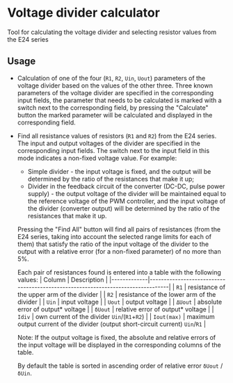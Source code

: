 # Voltage divider calculator

Tool for calculating the voltage divider and selecting resistor values from the E24 series



## Usage

* Calculation of one of the four (`R1`, `R2`, `Uin`, `Uout`) parameters of the voltage divider based on the values of the other three.
  Three known parameters of the voltage divider are specified in the corresponding input fields, the parameter that needs to be calculated is marked with a switch next to the corresponding field, by pressing the "Calculate" button the marked parameter will be calculated and displayed in the corresponding field.
* Find all resistance values of resistors (`R1` and `R2`) from the E24 series.
  The input and output voltages of the divider are specified in the corresponding input fields. The switch next to the input field in this mode indicates a non-fixed voltage value. For example:
    - Simple divider - the input voltage is fixed, and the output will be determined by the ratio of the resistances that make it up;
    - Divider in the feedback circuit of the converter (DC-DC, pulse power supply) - the output voltage of the divider will be maintained equal to the reference voltage of the PWM controller, and the input voltage of the divider (converter output) will be determined by the ratio of the resistances that make it up.
  
  Pressing the "Find All" button will find all pairs of resistances (from the E24 series, taking into account the selected range limits for each of them) that satisfy the ratio of the input voltage of the divider to the output with a relative error (for a non-fixed parameter) of no more than 5%.
  
  Each pair of resistances found is entered into a table with the following values:
  | Column      | Description                                                                     |
  |-------------|---------------------------------------------------------------------------------|
  | `R1`        | resistance of the upper arm of the divider                                      |
  | `R2`        | resistance of the lower arm of the divider                                      |
  | `Uin`       | input voltage                                                                   |
  | `Uout`      | output voltage                                                                  |
  | `ΔUout`     | absolute error of output* voltage                                               |
  | `δUout`     | relative error of output* voltage                                               |
  | `Idiv`      | own current of the divider `Uin`/(`R1`+`R2`)                                    |
  | `Iout(max)` | maximum output current of the divider (output short-circuit current) `Uin`/`R1` |
  
  Note: If the output voltage is fixed, the absolute and relative errors of the input voltage will be displayed in the corresponding columns of the table.
  
  By default the table is sorted in ascending order of relative error `δUout` / `δUin`.